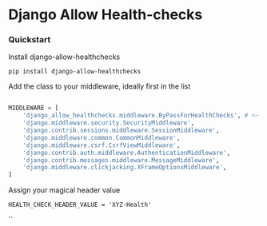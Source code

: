 
# Django Allow Health-checks


### Quickstart

Install django-allow-healthchecks

    pip install django-allow-healthchecks

Add the class to your middleware, ideally first in the list

```python

MIDDLEWARE = [
    'django_allow_healthchecks.middleware.ByPassForHealthChecks', # <~ Add this 
    'django.middleware.security.SecurityMiddleware',
    'django.contrib.sessions.middleware.SessionMiddleware',
    'django.middleware.common.CommonMiddleware',
    'django.middleware.csrf.CsrfViewMiddleware',
    'django.contrib.auth.middleware.AuthenticationMiddleware',
    'django.contrib.messages.middleware.MessageMiddleware',
    'django.middleware.clickjacking.XFrameOptionsMiddleware',
]

```

Assign your magical header value

    HEALTH_CHECK_HEADER_VALUE = 'XYZ-Health'
``